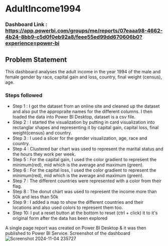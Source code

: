 # AdultIncome1994


### Dashboard Link : https://app.powerbi.com/groups/me/reports/07eaaa98-4662-4b24-8bb9-c5d0f0eb92a8/feee55ed99dd670606b0?experience=power-bi

## Problem Statement

This dashboard analyses the adult income in the year 1994 of the male and female gender by race, capital gain and loss, country, final weight (census), age. 
 


### Steps followed 

- Step 1 : I got the dataset from an online site and cleaned up the dataset and also put the appropraite names for the different columns. I then loaded the data into Power BI Desktop, dataset is a csv file.
- Step 2 : I started the visualization by putting in card visualization into rectanglar shapes and representing it by capital gain, capital loss, final weight(census) and country.
- Step 3 : I used a slicer for the gender visualization, age, race and country.
- Step 4 : Clustered bar chart was used to represent the marital status and the hours they work per week.
- Step 5 : For the capital gain, I used the color gradient to represent the minimum(red), mid which is the average and maximum (green).
- Step 6 : For the capital loss, I used the color gradient to represent the minimum(red), mid which is the average and maximum (green).
- Step 7 : The different countries were represented with a color from their flag.
- Step 8 : The donut chart was used to represent the income more than 50k and less than 50k
- Step 9 : I added a map to show the different countries and their locations and also used colors to represent them too.
- Step 10: I put a reset button at the bottom to reset (ctrl + click) it to it's original form after the data has been explored
          

A single page report was created on Power BI Desktop & it was then published to Power BI Service.
Screenshot of the dashboard
![Screenshot 2024-11-04 235727](https://github.com/user-attachments/assets/4acbcc56-9a22-4a80-b10e-f973df910839)

        
